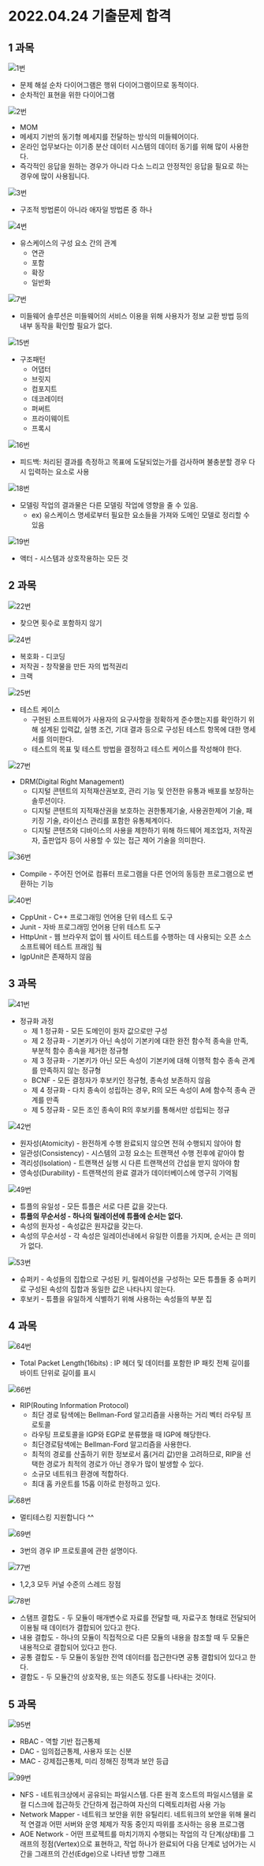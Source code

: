 # 2022.04.24 기출문제 합격
## 1 과목
![1번](https://raw.githubusercontent.com/Jeong-GeunYeong/TIL/master/image/20220424/1.png "1번")
- 문제 해설 순차 다이어그램은 행위 다이어그램이므로 동적이다.
- 순차적인 표현을 위한 다이어그램

![2번](https://raw.githubusercontent.com/Jeong-GeunYeong/TIL/master/image/20220424/2.png "2번")
- MOM
- 메세지 기반의 동기형 메세지를 전달하는 방식의 미들웨어이다.
- 온라인 업무보다는 이기종 분산 데이터 시스템의 데이터 동기를 위해 많이 사용한다.
- 즉각적인 응답을 원하는 경우가 아니라 다소 느리고 안정적인 응답을 필요로 하는 경우에 많이 사용됩니다.

![3번](https://raw.githubusercontent.com/Jeong-GeunYeong/TIL/master/image/20220424/3.png "3번")
- 구조적 방법론이 아니라 애자일 방법론 중 하나

![4번](https://raw.githubusercontent.com/Jeong-GeunYeong/TIL/master/image/20220424/4.png "4번")
- 유스케이스의 구성 요소 간의 관계
    - 연관
    - 포함
    - 확장
    - 일반화

![7번](https://raw.githubusercontent.com/Jeong-GeunYeong/TIL/master/image/20220424/7.png "7번")
- 미들웨어 솔루션은 미들웨어의 서비스 이용을 위해 사용자가 정보 교환 방법 등의 내부 동작을 확인할 필요가 없다.

![15번](https://raw.githubusercontent.com/Jeong-GeunYeong/TIL/master/image/20220424/15.png "15번")
- 구조패턴
    - 어댑터
    - 브릿지
    - 컴포지트
    - 데코레이터
    - 퍼써트
    - 프라이웨이트
    - 프록시

![16번](https://raw.githubusercontent.com/Jeong-GeunYeong/TIL/master/image/20220424/16.png "16번")
- 피드백: 처리된 결과를 측정하고 목표에 도달되었는가를 검사하며 불충분할 경우 다시 입력하는 요소로 사용

![18번](https://raw.githubusercontent.com/Jeong-GeunYeong/TIL/master/image/20220424/18.png "18번")
- 모델링 작업의 결과물은 다른 모델링 작업에 영향을 줄 수 있음.
    - ex) 유스케이스 명세로부터 필요한 요소들을 가져와 도메인 모델로 정리할 수 있음

![19번](https://raw.githubusercontent.com/Jeong-GeunYeong/TIL/master/image/20220424/19.png "19번")
- 액터 - 시스템과 상호작용하는 모든 것

## 2 과목
![22번](https://raw.githubusercontent.com/Jeong-GeunYeong/TIL/master/image/20220424/22.png "22번")
- 찾으면 횟수로 포함하지 않기

![24번](https://raw.githubusercontent.com/Jeong-GeunYeong/TIL/master/image/20220424/24.png "24번")
- 복호화 - 디코딩
- 저작권 - 창작물을 만든 자의 법적권리
- 크랙

![25번](https://raw.githubusercontent.com/Jeong-GeunYeong/TIL/master/image/20220424/25.png "25번")
- 테스트 케이스
    - 구현된 소프트웨어가 사용자의 요구사항을 정확하게 준수했는지를 확인하기 위해 설계된 입력값, 실행 조건, 기대 결과 등으로 구성된 테스트 항목에 대한 명세서를 의미한다.
    - 테스트의 목표 및 테스트 방법을 결정하고 테스트 케이스를 작성해야 한다.

![27번](https://raw.githubusercontent.com/Jeong-GeunYeong/TIL/master/image/20220424/27.png "27번")
- DRM(Digital Right Management)
    - 디지털 콘텐트의 지적재산권보호, 관리 기능 및 안전한 유통과 배포를 보장하는 솔루션이다.
    - 디지털 콘텐트의 지적재산권을 보호하는 권한통제기술, 사용권한제어 기술, 패키징 기술, 라이선스 관리를 포함한 유통체계이다.
    - 디지털 콘텐츠와 디바이스의 사용을 제한하기 위해 하드웨어 제조업자, 저작권자, 출판업자 등이 사용할 수 있는 접근 제어 기술을 의미한다.

![36번](https://raw.githubusercontent.com/Jeong-GeunYeong/TIL/master/image/20220424/36.png "36번")
- Compile - 주어진 언어로 컴퓨터 프로그램을 다른 언어의 동등한 프로그램으로 변환하는 기능

![40번](https://raw.githubusercontent.com/Jeong-GeunYeong/TIL/master/image/20220424/40.png "40번")
- CppUnit - C++ 프로그래밍 언어용 단위 테스트 도구
- Junit - 자바 프로그래밍 언어용 단위 테스트 도구
- HttpUnit - 웹 브라우저 없이 웹 사이트 테스트를 수행하는 데 사용되는 오픈 소스 소프트웨어 테스트 프래임 웤
- IgpUnit은 존재하지 않음

## 3 과목
![41번](https://raw.githubusercontent.com/Jeong-GeunYeong/TIL/master/image/20220424/41.png "41번")
- 정규화 과정
    - 제 1 정규화 - 모든 도메인이 원자 값으로만 구성
    - 제 2 정규화 - 기본키가 아닌 속성이 기본키에 대한 완전 함수적 종속을 만족,
    부분적 함수 종속을 제거한 정규형
    - 제 3 정규화 - 기본키가 아닌 모든 속성이 기본키에 대해 이행적 함수 종속 관계를 만족하지 않는 정규형
    - BCNF - 모든 결정자가 후보키인 정규형, 종속성 보존하지 않음
    - 제 4 정규화 - 다치 종속이 성립하는 경우, R의 모든 속성이 A에 함수적 종속 관계를 만족
    - 제 5 정규화 - 모든 조인 종속이 R의 후보키를 통해서만 성립되는 정규

![42번](https://raw.githubusercontent.com/Jeong-GeunYeong/TIL/master/image/20220424/42.png "42번")
- 원자성(Atomicity) - 완전하게 수행 완료되지 않으면 전혀 수행되지 않아야 함
- 일관성(Consistency) - 시스템의 고정 요소는 트랜잭션 수행 전후에 같아야 함
- 격리성(Isolation) - 트랜잭션 실행 시 다른 트랜잭션의 간섭을 받지 않아야 함
- 영속성(Durability) - 트랜잭션의 완료 결과가 데이터베이스에 영구히 기억됨

![49번](https://raw.githubusercontent.com/Jeong-GeunYeong/TIL/master/image/20220424/49.png "49번")
- 튜플의 유일성 - 모든 튜플은 서로 다른 값을 갖는다.
- **튜플의 무순서성 - 하나의 릴레이션에 튜플에 순서는 없다.**
- 속성의 원자성 - 속성값은 원자값을 갖는다.
- 속성의 무순서성 - 각 속성은 일레이션내에서 유일한 이름을 가지며, 순서는 큰 의미가 없다.

![53번](https://raw.githubusercontent.com/Jeong-GeunYeong/TIL/master/image/20220424/53.png "53번")
- 슈퍼키 -  속성들의 집합으로 구성된 키, 릴레이션을 구성하는 모든 튜플들 중 슈퍼키로 구성된 속성의 집합과 동일한 값은 나타나지 않는다.
- 후보키 - 튜플을 유일하게 식별하기 위해 사용하는 속성들의 부분 집

## 4 과목

![64번](https://raw.githubusercontent.com/Jeong-GeunYeong/TIL/master/image/20220424/64.png "64번")
- Total Packet Length(16bits) : IP 헤더 및 데이터를 포함한 IP 패킷 전체 길이를 바이트 단위로 길이를 표시

![66번](https://raw.githubusercontent.com/Jeong-GeunYeong/TIL/master/image/20220424/66.png "66번")
- RIP(Routing Information Protocol)
    - 최단 경로 탐색에는 Bellman-Ford 알고리즘을 사용하는 거리 벡터 라우팅 프로토콜
    - 라우팅 프로토콜을 IGP와 EGP로 분류했을 때 IGP에 해당한다.
    - 최단경로탐색에는 Bellman-Ford 알고리즘을 사용한다.
    - 최적의 경로를 산출하기 위한 정보로서 홉(거리 값)만을 고려하므로, RIP을 선택한 경로가 최적의 경로가 아닌 경우가 많이 발생할 수 있다.
    - 소규모 네트워크 환경에 적합하다.
    - 최대 홉 카운트를 15홉 이하로 한정하고 있다.

![68번](https://raw.githubusercontent.com/Jeong-GeunYeong/TIL/master/image/20220424/68.png "68번")
- 멀티테스킹 지원합니다 ^^

![69번](https://raw.githubusercontent.com/Jeong-GeunYeong/TIL/master/image/20220424/69.png "69번")
- 3번의 경우 IP 프로토콜에 관한 설명이다.

![77번](https://raw.githubusercontent.com/Jeong-GeunYeong/TIL/master/image/20220424/77.png "77번")
- 1,2,3 모두 커널 수준의 스레드 장점

![78번](https://raw.githubusercontent.com/Jeong-GeunYeong/TIL/master/image/20220424/78.png "78번")
- 스탬프 결합도 - 두 모듈이 매개변수로 자료를 전달할 때, 자료구조 형태로 전달되어 이용될 때 데이터가 결합되어 있다고 한다.
- 내용 결합도 - 하나의 모듈이 직접적으로 다른 모듈의 내용을 참조할 때 두 모듈은 내용적으로 결합되어 있다고 한다.
- 공통 결합도 - 두 모듈이 동일한 전역 데이터를 접근한다면 공통 결합되어 있다고 한다.
- 결합도 - 두 모듈간의 상호작용, 또는 의존도 정도를 나타내는 것이다.

## 5 과목
![95번](https://raw.githubusercontent.com/Jeong-GeunYeong/TIL/master/image/20220424/95.png "95번")
- RBAC - 역할 기반 접근통제
- DAC - 임의접근통제, 사용자 또는 신분
- MAC - 강제접근통제, 미리 정해진 정책과 보안 등급

![99번](https://raw.githubusercontent.com/Jeong-GeunYeong/TIL/master/image/20220424/99.png "99번")
- NFS - 네트워크상에서 공유되는 파일시스템. 다른 원격 호스트의 파일시스템을 로컬 디스크에 접근하듯 간단하게 접근하여 자신의 디렉토리처럼 사용 가능
- Network Mapper - 네트워크 보안을 위한 유틸리티. 네트워크의 보안을 위해 물리적 연결과 어떤 서버와 운영 체제가 작동 중인지 따위를 조사하는 응용 프로그램
- AOE Network - 어떤 프로젝트를 마치기까지 수행되는 작업의 각 단계(상태)를 그래프의 정점(Vertex)으로 표현하고, 작업 하나가 완료되어 다음 단계로 넘어가는 시간을 그래프의 간선(Edge)으로 나타낸 방향 그래프